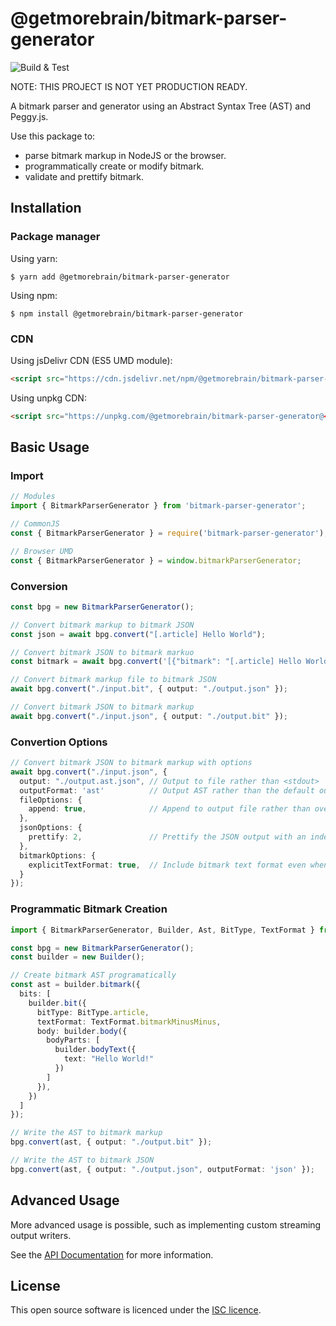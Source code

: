 @getmorebrain/bitmark-parser-generator
================

![Build & Test](https://github.com/getMoreBrain/bitmark-parser-generator/actions/workflows/build-test.yml/badge.svg?branch=main)

NOTE: THIS PROJECT IS NOT YET PRODUCTION READY.

A bitmark parser and generator using an Abstract Syntax Tree (AST) and Peggy.js.

Use this package to:
- parse bitmark markup in NodeJS or the browser.
- programmatically create or modify bitmark.
- validate and prettify bitmark.

## Installation

### Package manager

Using yarn:
```
$ yarn add @getmorebrain/bitmark-parser-generator
```

Using npm:
```
$ npm install @getmorebrain/bitmark-parser-generator
```

### CDN

Using jsDelivr CDN (ES5 UMD module):

```html
<script src="https://cdn.jsdelivr.net/npm/@getmorebrain/bitmark-parser-generator@<version>/dist/browser/bitmark-parser-generator.min.js"></script>
```

Using unpkg CDN:

```html
<script src="https://unpkg.com/@getmorebrain/bitmark-parser-generator@<version>/dist/bitmark-parser-generator.min.js"></script>
```

## Basic Usage


### Import

```ts
// Modules
import { BitmarkParserGenerator } from 'bitmark-parser-generator';

// CommonJS
const { BitmarkParserGenerator } = require('bitmark-parser-generator');

// Browser UMD
const { BitmarkParserGenerator } = window.bitmarkParserGenerator;
```

### Conversion

```ts
const bpg = new BitmarkParserGenerator();

// Convert bitmark markup to bitmark JSON
const json = await bpg.convert("[.article] Hello World");

// Convert bitmark JSON to bitmark markuo
const bitmark = await bpg.convert('[{"bitmark": "[.article] Hello World","bit": { "type": "article", "format": "bitmark--", "body": "Hello World" }}]');

// Convert bitmark markup file to bitmark JSON
await bpg.convert("./input.bit", { output: "./output.json" });

// Convert bitmark JSON to bitmark markup
await bpg.convert("./input.json", { output: "./output.bit" });
```

### Convertion Options

```ts
// Convert bitmark JSON to bitmark markup with options
await bpg.convert("./input.json", {
  output: "./output.ast.json", // Output to file rather than <stdout>
  outputFormat: 'ast'          // Output AST rather than the default output
  fileOptions: {
    append: true,              // Append to output file rather than overwriting
  },
  jsonOptions: {
    prettify: 2,               // Prettify the JSON output with an indent of 2
  },
  bitmarkOptions: {
    explicitTextFormat: true,  // Include bitmark text format even when it is the default
  }
});
```

### Programmatic Bitmark Creation

```ts
import { BitmarkParserGenerator, Builder, Ast, BitType, TextFormat } from 'bitmark-parser-generator';

const bpg = new BitmarkParserGenerator();
const builder = new Builder();

// Create bitmark AST programatically
const ast = builder.bitmark({
  bits: [
    builder.bit({
      bitType: BitType.article,
      textFormat: TextFormat.bitmarkMinusMinus,
      body: builder.body({
        bodyParts: [
          builder.bodyText({
            text: "Hello World!"
          })
        ]
      }),
    })
  ]
});

// Write the AST to bitmark markup
bpg.convert(ast, { output: "./output.bit" });

// Write the AST to bitmark JSON
bpg.convert(ast, { output: "./output.json", outputFormat: 'json' });
```



## Advanced Usage

More advanced usage is possible, such as implementing custom streaming output writers.

See the [API Documentation](docs/API.md) for more information.

## License

This open source software is licenced under the [ISC licence](https://opensource.org/license/isc-license-txt).
